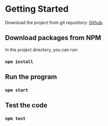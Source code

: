 # Getting Started 

Download the project from git repository: [Github](https://github.com/facebook/create-react-app).

## Download packages from NPM

In the project directory, you can run:

### `npm install`


## Run the program


### `npm start`


## Test the code


### `npm test`

